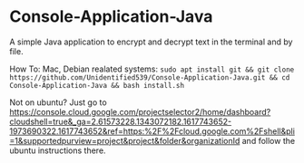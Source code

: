 # Console-Application-Java
A simple Java application to encrypt and decrypt text in the terminal and by file. 

How To: 
       Mac, Debian realated systems: ```sudo apt install git && git clone https://github.com/Unidentified539/Console-Application-Java.git && cd Console-Application-Java && bash install.sh```
       
Not on ubuntu? Just go to https://console.cloud.google.com/projectselector2/home/dashboard?cloudshell=true&_ga=2.61573228.1343072182.1617743652-1973690322.1617743652&ref=https:%2F%2Fcloud.google.com%2Fshell&pli=1&supportedpurview=project&project&folder&organizationId and follow the ubuntu instructions there.
